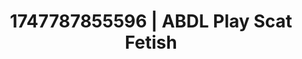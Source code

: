 ---
categories:
- Erotic vulnerability
- Eco-erotica
- Wet skin
- Modesty
- Public flashing
image: /assets/images/1747787855596.jpg
layout: post
seo:
  description: Featured content with sensual Scat Fetish, ABDL Play. HD images available.
  keywords: Scat Fetish, ABDL Play
  og_image: /assets/images/1747787855596.jpg
  schema_type: VisualArtwork
tags:
- ABDL Play
- Scat Fetish
- '#1747787855596'
title: 1747787855596 | ABDL Play Scat Fetish
---